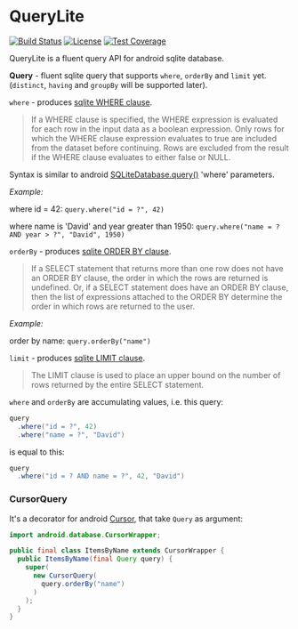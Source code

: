 # QueryLite

[![Build Status](https://img.shields.io/travis/g4s8/QueryLite.svg?style=flat-square)](https://travis-ci.org/g4s8/QueryLite)
[![License](https://img.shields.io/github/license/g4s8/QueryLite.svg?style=flat-square)](https://github.com/g4s8/QueryLite/blob/master/LICENSE)
[![Test Coverage](https://img.shields.io/codecov/c/github/g4s8/QueryLite.svg?style=flat-square)](https://codecov.io/github/g4s8/QueryLite?branch=master)

QueryLite is a fluent query API for android sqlite database.

**Query** - fluent sqlite query that supports `where`, `orderBy` and `limit` yet. (`distinct`, `having` and `groupBy` will be supported later). 

`where` - produces [sqlite WHERE clause](https://www.sqlite.org/lang_select.html#whereclause). 
> If a WHERE clause is specified, the WHERE expression is evaluated for each row in the input data as a boolean expression. Only rows for which the WHERE clause expression evaluates to true are included from the dataset before continuing. Rows are excluded from the result if the WHERE clause evaluates to either false or NULL. 

Syntax is similar to android [SQLiteDatabase.query()](https://developer.android.com/reference/android/database/sqlite/SQLiteDatabase.html#query%28boolean,%20java.lang.String,%20java.lang.String[],%20java.lang.String,%20java.lang.String[],%20java.lang.String,%20java.lang.String,%20java.lang.String,%20java.lang.String%29) 'where' parameters.

_Example:_

where id = 42: `query.where("id = ?", 42)`

where name is 'David' and year greater than 1950: `query.where("name = ? AND year > ?", "David", 1950)`

`orderBy` - produces [sqlite ORDER BY clause](https://www.sqlite.org/lang_select.html#orderby).
> If a SELECT statement that returns more than one row does not have an ORDER BY clause, the order in which the rows are returned is undefined. Or, if a SELECT statement does have an ORDER BY clause, then the list of expressions attached to the ORDER BY determine the order in which rows are returned to the user. 

_Example:_

order by name: `query.orderBy("name")`

`limit` - produces [sqlite LIMIT clause](https://www.sqlite.org/lang_select.html#limitoffset).
> The LIMIT clause is used to place an upper bound on the number of rows returned by the entire SELECT statement. 

`where` and `orderBy` are accumulating values, i.e. this query:
```java
query
  .where("id = ?", 42)
  .where("name = ?", "David")
```
is equal to this:
```java
query
  .where("id = ? AND name = ?", 42, "David")
```

### CursorQuery
It's a decorator for android [Cursor](https://developer.android.com/reference/android/database/Cursor.html), that take `Query` as argument:
```java
import android.database.CursorWrapper;

public final class ItemsByName extends CursorWrapper {
  public ItemsByName(final Query query) {
    super(
      new CursorQuery(
        query.orderBy("name")
      )
    );
  }
}
```
